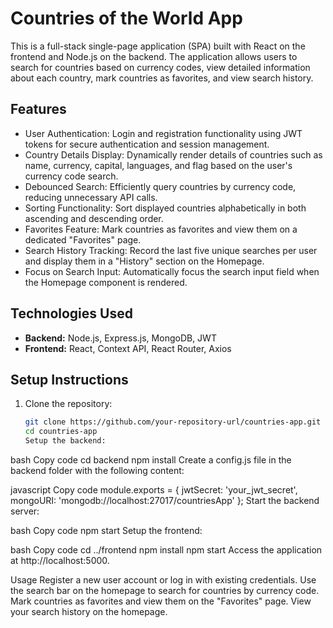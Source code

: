 # Countries of the World App

This is a full-stack single-page application (SPA) built with React on the frontend and Node.js on the backend. The application allows users to search for countries based on currency codes, view detailed information about each country, mark countries as favorites, and view search history.

## Features

- User Authentication: Login and registration functionality using JWT tokens for secure authentication and session management.
- Country Details Display: Dynamically render details of countries such as name, currency, capital, languages, and flag based on the user's currency code search.
- Debounced Search: Efficiently query countries by currency code, reducing unnecessary API calls.
- Sorting Functionality: Sort displayed countries alphabetically in both ascending and descending order.
- Favorites Feature: Mark countries as favorites and view them on a dedicated "Favorites" page.
- Search History Tracking: Record the last five unique searches per user and display them in a "History" section on the Homepage.
- Focus on Search Input: Automatically focus the search input field when the Homepage component is rendered.

## Technologies Used

- **Backend:** Node.js, Express.js, MongoDB, JWT
- **Frontend:** React, Context API, React Router, Axios

## Setup Instructions

1. Clone the repository:

   ```bash
   git clone https://github.com/your-repository-url/countries-app.git
   cd countries-app
   Setup the backend:
   ```

bash
Copy code
cd backend
npm install
Create a config.js file in the backend folder with the following content:

javascript
Copy code
module.exports = {
jwtSecret: 'your_jwt_secret',
mongoURI: 'mongodb://localhost:27017/countriesApp'
};
Start the backend server:

bash
Copy code
npm start
Setup the frontend:

bash
Copy code
cd ../frontend
npm install
npm start
Access the application at http://localhost:5000.

Usage
Register a new user account or log in with existing credentials.
Use the search bar on the homepage to search for countries by currency code.
Mark countries as favorites and view them on the "Favorites" page.
View your search history on the homepage.
